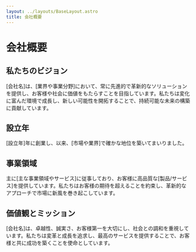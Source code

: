 ```yaml
---
layout: ../layouts/BaseLayout.astro
title: 会社概要
---
```


# 会社概要

## 私たちのビジョン
[会社名]は、[業界や事業分野]において、常に先進的で革新的なソリューションを提供し、お客様や社会に価値をもたらすことを目指しています。私たちは変化に富んだ環境で成長し、新しい可能性を開拓することで、持続可能な未来の構築に貢献しています。

## 設立年
[設立年]年に創業し、以来、[市場や業界]で確かな地位を築いてまいりました。

## 事業領域
主に[主な事業領域やサービス]に従事しており、お客様に高品質な[製品/サービス]を提供しています。私たちはお客様の期待を超えることを約束し、革新的なアプローチで市場に新風を巻き起こしています。

## 価値観とミッション
[会社名]は、卓越性、誠実さ、お客様第一を大切にし、社会との調和を重視しています。私たちは変革と成長を追求し、最高のサービスを提供することで、お客様と共に成功を築くことを使命としています。